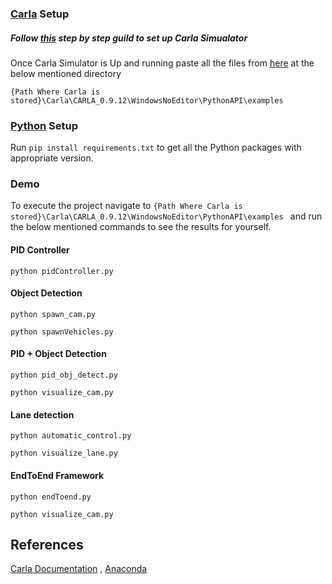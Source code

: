 ### [Carla](https://github.com/carla-simulator/carla)  Setup


##### Follow [this](https://carla.readthedocs.io/en/latest/start_quickstart/) step by step guild to set up Carla Simualator
Once Carla Simulator is Up and running paste all the files from [here](https://github.com/shivanshu1641/Drive.AI/tree/main/Code) at the below mentioned directory

```
{Path Where Carla is stored}\Carla\CARLA_0.9.12\WindowsNoEditor\PythonAPI\examples
```
### [Python](https://www.python.org/) Setup

Run `pip install requirements.txt` to get all the Python packages with appropriate version.
### Demo
To execute the project navigate to 
`{Path Where Carla is stored}\Carla\CARLA_0.9.12\WindowsNoEditor\PythonAPI\examples
` and run the below mentioned commands to see the results for yourself.

#### PID Controller
```
python pidController.py
```

#### Object Detection
```
python spawn_cam.py
```
```
python spawnVehicles.py
```

####  PID + Object Detection
```
python pid_obj_detect.py
```
```
python visualize_cam.py
```

#### Lane detection
```
python automatic_control.py
```
```
python visualize_lane.py
```

#### EndToEnd Framework
```
python endToend.py
```
```
python visualize_cam.py 
``` 




## References

[Carla Documentation](https://carla.org/) , 
[Anaconda](https://www.anaconda.com/)



